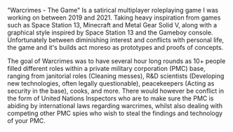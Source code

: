 "Warcrimes - The Game" Is a satirical multiplayer roleplaying game I was working on between 2019 and 2021. Taking heavy inspiration from games such as Space Station 13, Minecraft and Metal Gear Solid V, along with a graphical style inspired by Space Station 13 and the Gameboy console. Unfortunately between diminishing interest and conflicts with personal life, the game and it's builds act moreso as prototypes and proofs of concepts.

The goal of Warcrimes was to have several hour long rounds as 10+ people filled different roles within a private military corporation (PMC) base, ranging from janitorial roles (Cleaning messes), R&D scientists (Developing new technologies, often legally questionable), peacekeepers (Acting as security in the base), cooks, and more. There would however be conflict in the form of United Nations Inspectors who are to make sure the PMC is abiding by international laws regarding warcrimes, whilst also dealing with competing other PMC spies who wish to steal the findings and technology of your PMC.